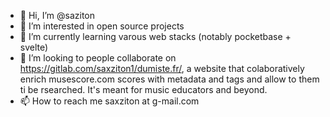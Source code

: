 - 👋 Hi, I’m @saziton
- 👀 I’m interested in open source projects
- 🌱 I’m currently learning varous web stacks (notably pocketbase + svelte)
- 💞️ I’m looking to people collaborate on https://gitlab.com/saxziton1/dumiste.fr/, a website that colaboratively enrich musescore.com scores with metadata and tags and allow to them ti be rsearched. It's meant for music educators and beyond.  
- 📫 How to reach me saxziton at g-mail.com

<!---
saziton/saziton is a ✨ special ✨ repository because its `README.md` (this file) appears on your GitHub profile.
You can click the Preview link to take a look at your changes.
--->
